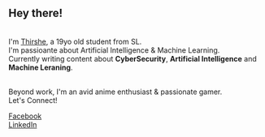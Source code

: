 ## Hey there!

<br>I'm  <a href="https://web.facebook.com/thirshe.perera">Thirshe</a>,  a  19yo  old  student  from  SL. <br>
I'm  passioante  about  Artificial  Intelligence  &  Machine  Learning. <br>
Currently writing content about <b>CyberSecurity</b>, <b>Artificial Intelligence</b> and <b>Machine Leraning</b>.<br>

<br>
Beyond work, I'm an avid anime enthusiast & passionate gamer.
<br>
Let's Connect!<br>




 [Facebook](https://web.facebook.com/thirshe.perera)<br>[LinkedIn](https://www.linkedin.com/in/thirshe-perera-109644276/?lipi=urn%3Ali%3Apage%3Aprofile_common_profile_index%3Bd5c976e4-ae37-497b-b3bd-851b508d983c)</font>


